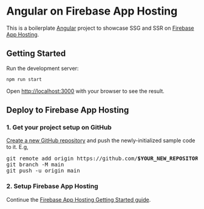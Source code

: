 # Angular on Firebase App Hosting

This is a boilerplate [Angular](https://angular.dev/) project to showcase SSG and SSR on [Firebase App Hosting](https://firebase.google.com/docs/app-hosting).

## Getting Started

Run the development server:

```bash
npm run start
```

Open [http://localhost:3000](http://localhost:3000) with your browser to see the result.

## Deploy to Firebase App Hosting

### 1. Get your project setup on GitHub

[Create a new GitHub repository](https://docs.github.com/en/repositories/creating-and-managing-repositories/creating-a-new-repository) and push the newly-initialized sample code to it. E.g,

<pre>
git remote add origin https://github.com/<b>$YOUR_NEW_REPOSITORY</b>.git
git branch -M main
git push -u origin main
</pre>

### 2. Setup Firebase App Hosting

Continue the [Firebase App Hosting Getting Started guide](https://firebase.google.com/docs/app-hosting/get-started#step-1:).
